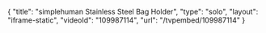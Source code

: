 {
    "title": "simplehuman Stainless Steel Bag Holder",
    "type": "solo",
    "layout": "iframe-static",
    "videoId": "109987114",
    "url": "\/tvpembed\/109987114"
}